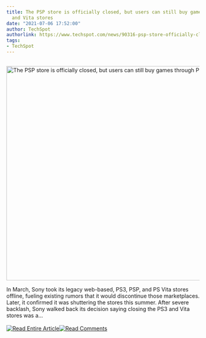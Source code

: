 ```yaml
---
title: The PSP store is officially closed, but users can still buy games through PS3
  and Vita stores
date: "2021-07-06 17:52:00"
author: TechSpot
authorlink: https://www.techspot.com/news/90316-psp-store-officially-closed-but-users-can-buy.html
tags:
- TechSpot
---
```

<a href="https://www.techspot.com/news/90316-psp-store-officially-closed-but-users-can-buy.html" target="_blank"><img src="https://static.techspot.com/images2/news/ts3_thumbs/2021/07/2021-07-06-ts3_thumbs-4ae.jpg" width="800" height="560" style="padding: 15px 0" title="The PSP store is officially closed, but users can still buy games through PS3 and Vita stores" /></a><br />In March, Sony took its legacy web-based, PS3, PSP, and PS Vita stores offline, fueling existing rumors that it would discontinue those marketplaces. Later, it confirmed it was shuttering the stores this summer. After severe backlash, Sony walked back its decision saying closing the PS3 and Vita stores was a...<br /><br /><a href="https://www.techspot.com/news/90316-psp-store-officially-closed-but-users-can-buy.html"><img src="https://static.techspot.com/images/rss/rss_buttons_01.png" border="0" alt="Read Entire Article" /></a><a href="https://www.techspot.com/news/90316-psp-store-officially-closed-but-users-can-buy.html#comments"><img src="https://static.techspot.com/images/rss/rss_buttons_02.png" border="0" alt="Read Comments" /></a><br /><br />